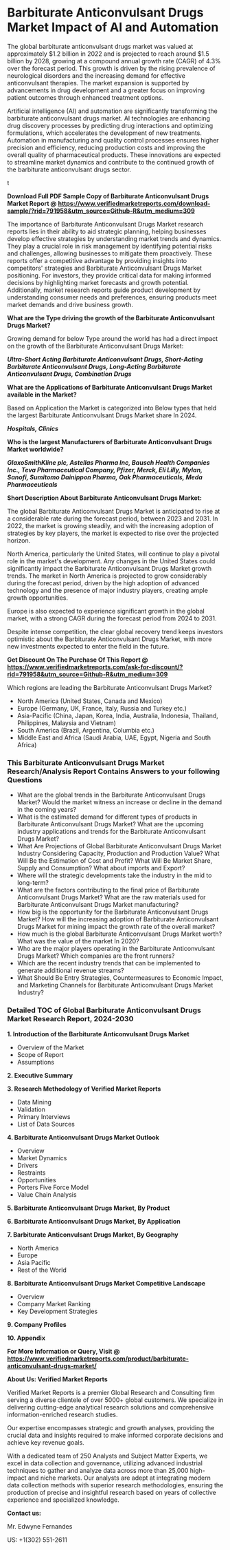 <meta name="title" content="Global  Barbiturate Anticonvulsant Drugs Market Impact of AI and Automation"><meta name="description" content="  The global barbiturate anticonvulsant drugs market was valued at approximately $1.2 billion in 2022 and is projected to reach around $1.5 billion by 2028, growing at"><meta name="title" content=" Barbiturate Anticonvulsant Drugs Market Size, Share, Scope, Trends, Growth, Opportunities, Analysis, Forecast"> <h1>Barbiturate Anticonvulsant Drugs Market Impact of AI and Automation</h1> <p>The global barbiturate anticonvulsant drugs market was valued at approximately $1.2 billion in 2022 and is projected to reach around $1.5 billion by 2028, growing at a compound annual growth rate (CAGR) of 4.3% over the forecast period. This growth is driven by the rising prevalence of neurological disorders and the increasing demand for effective anticonvulsant therapies. The market expansion is supported by advancements in drug development and a greater focus on improving patient outcomes through enhanced treatment options.</p> <p>Artificial intelligence (AI) and automation are significantly transforming the barbiturate anticonvulsant drugs market. AI technologies are enhancing drug discovery processes by predicting drug interactions and optimizing formulations, which accelerates the development of new treatments. Automation in manufacturing and quality control processes ensures higher precision and efficiency, reducing production costs and improving the overall quality of pharmaceutical products. These innovations are expected to streamline market dynamics and contribute to the continued growth of the barbiturate anticonvulsant drugs sector.</p> t</p><p id="" class=""><strong>Download Full PDF Sample Copy of Barbiturate Anticonvulsant Drugs Market Report @ <a href="https://www.verifiedmarketreports.com/download-sample/?rid=791958&utm_source=Github-R&utm_medium=309" target="_blank">https://www.verifiedmarketreports.com/download-sample/?rid=791958&utm_source=Github-R&utm_medium=309</a></strong></p><p>The importance of&nbsp;Barbiturate Anticonvulsant Drugs Market research reports lies in their ability to aid strategic planning, helping businesses develop effective strategies by understanding market trends and dynamics. They play a crucial role in risk management by identifying potential risks and challenges, allowing businesses to mitigate them proactively. These reports offer a competitive advantage by providing insights into competitors' strategies and Barbiturate Anticonvulsant Drugs Market positioning. For investors, they provide critical data for making informed decisions by highlighting market forecasts and growth potential. Additionally, market research reports guide product development by understanding consumer needs and preferences, ensuring products meet market demands and drive business growth.</p><p><strong>What are the&nbsp;Type driving the growth of the Barbiturate Anticonvulsant Drugs Market?</strong></p><p id="" class="">Growing demand for below Type around the world has had a direct impact on the growth of the Barbiturate Anticonvulsant Drugs Market:</p><em><strong>Ultra-Short Acting Barbiturate Anticonvulsant Drugs, Short-Acting Barbiturate Anticonvulsant Drugs, Long-Acting Barbiturate Anticonvulsant Drugs, Combination Drugs</strong></em></p><strong>What are the&nbsp;Applications&nbsp;of Barbiturate Anticonvulsant Drugs Market available in the Market?</strong></p><p id="" class="">Based on Application the Market is categorized into Below types that held the largest Barbiturate Anticonvulsant Drugs Market share In 2024.</p><em><strong>Hospitals, Clinics</strong></em></p><strong>Who is the largest Manufacturers of Barbiturate Anticonvulsant Drugs Market worldwide?</strong></p><p><em><strong>GlaxoSmithKline plc, Astellas Pharma Inc, Bausch Health Companies Inc., Teva Pharmaceutical Company, Pfizer, Merck, Eli Lilly, Mylan, Sanofi, Sumitomo Dainippon Pharma, Oak Pharmaceuticals, Meda Pharmaceuticals</strong></em></p><p id="" class=""><strong>Short Description About Barbiturate Anticonvulsant Drugs Market:</strong></p><p>The global Barbiturate Anticonvulsant Drugs Market is anticipated to rise at a considerable rate during the forecast period, between 2023 and 2031. In 2022, the market is growing steadily, and with the increasing adoption of strategies by key players, the market is expected to rise over the projected horizon.</p><p>North America, particularly the United States, will continue to play a pivotal role in the market's development. Any changes in the United States could significantly impact the Barbiturate Anticonvulsant Drugs Market growth trends. The market in North America is projected to grow considerably during the forecast period, driven by the high adoption of advanced technology and the presence of major industry players, creating ample growth opportunities.</p><p>Europe is also expected to experience significant growth in the global market, with a strong CAGR during the forecast period from 2024 to 2031.</p><p>Despite intense competition, the clear global recovery trend keeps investors optimistic about the Barbiturate Anticonvulsant Drugs Market, with more new investments expected to enter the field in the future.</p><p id="" class=""><strong>Get Discount On The Purchase Of This Report @ <a href="https://www.verifiedmarketreports.com/ask-for-discount/?rid=791958&utm_source=Github-R&utm_medium=309" target="_blank">https://www.verifiedmarketreports.com/ask-for-discount/?rid=791958&utm_source=Github-R&utm_medium=309</a></strong></p>Which regions are leading the Barbiturate Anticonvulsant Drugs Market?</p><ul><li>North America (United States, Canada and Mexico)</li><li>Europe (Germany, UK, France, Italy, Russia and Turkey etc.)</li><li>Asia-Pacific (China, Japan, Korea, India, Australia, Indonesia, Thailand, Philippines, Malaysia and Vietnam)</li><li>South America (Brazil, Argentina, Columbia etc.)</li><li>Middle East and Africa (Saudi Arabia, UAE, Egypt, Nigeria and South Africa)</li></ul><h3 id="" class="">This Barbiturate Anticonvulsant Drugs Market Research/Analysis Report Contains Answers to your following Questions</h3><ul><li>What are the global trends in the Barbiturate Anticonvulsant Drugs Market? Would the market witness an increase or decline in the demand in the coming years?</li><li>What is the estimated demand for different types of products in Barbiturate Anticonvulsant Drugs Market? What are the upcoming industry applications and trends for the Barbiturate Anticonvulsant Drugs Market?</li><li>What Are Projections of Global Barbiturate Anticonvulsant Drugs Market Industry Considering Capacity, Production and Production Value? What Will Be the Estimation of Cost and Profit? What Will Be Market Share, Supply and Consumption? What about imports and Export?</li><li>Where will the strategic developments take the industry in the mid to long-term?</li><li>What are the factors contributing to the final price of Barbiturate Anticonvulsant Drugs Market? What are the raw materials used for Barbiturate Anticonvulsant Drugs Market manufacturing?</li><li>How big is the opportunity for the Barbiturate Anticonvulsant Drugs Market? How will the increasing adoption of Barbiturate Anticonvulsant Drugs Market for mining impact the growth rate of the overall market?</li><li>How much is the global Barbiturate Anticonvulsant Drugs Market worth? What was the value of the market In 2020?</li><li>Who are the major players operating in the Barbiturate Anticonvulsant Drugs Market? Which companies are the front runners?</li><li>Which are the recent industry trends that can be implemented to generate additional revenue streams?</li><li>What Should Be Entry Strategies, Countermeasures to Economic Impact, and Marketing Channels for Barbiturate Anticonvulsant Drugs Market Industry?</li></ul><h3 id="" class="">Detailed TOC of Global Barbiturate Anticonvulsant Drugs Market Research Report, 2024-2030</h3><p id="" class=""><strong>1. Introduction of the Barbiturate Anticonvulsant Drugs Market</strong></p><ul><li>Overview of the Market</li><li>Scope of Report</li><li>Assumptions</li></ul><p id="" class=""><strong>2. Executive Summary</strong></p><p id="" class=""><strong>3. Research Methodology of Verified Market Reports</strong></p><ul><li>Data Mining</li><li>Validation</li><li>Primary Interviews</li><li>List of Data Sources</li></ul><p id="" class=""><strong>4. Barbiturate Anticonvulsant Drugs Market Outlook</strong></p><ul><li>Overview</li><li>Market Dynamics</li><li>Drivers</li><li>Restraints</li><li>Opportunities</li><li>Porters Five Force Model</li><li>Value Chain Analysis</li></ul><p id="" class=""><strong>5. Barbiturate Anticonvulsant Drugs Market, By Product</strong></p><p id="" class=""><strong>6. Barbiturate Anticonvulsant Drugs Market, By Application</strong></p><p id="" class=""><strong>7. Barbiturate Anticonvulsant Drugs Market, By Geography</strong></p><ul><li>North America</li><li>Europe</li><li>Asia Pacific</li><li>Rest of the World</li></ul><p id="" class=""><strong>8. Barbiturate Anticonvulsant Drugs Market Competitive Landscape</strong></p><ul><li>Overview</li><li>Company Market Ranking</li><li>Key Development Strategies</li></ul><p id="" class=""><strong>9. Company Profiles</strong></p><p id="" class=""><strong>10. Appendix</strong></p><p id="" class=""><strong>For More Information or Query, Visit @ <a href="https://www.verifiedmarketreports.com/product/barbiturate-anticonvulsant-drugs-market/" target="_blank">https://www.verifiedmarketreports.com/product/barbiturate-anticonvulsant-drugs-market/</a></strong></p><p id="" class=""><strong>About Us: Verified Market Reports</strong></p><p id="" class="">Verified Market Reports is a premier Global Research and Consulting firm serving a diverse clientele of over 5000+ global customers. We specialize in delivering cutting-edge analytical research solutions and comprehensive information-enriched research studies.</p><p id="" class="">Our expertise encompasses strategic and growth analyses, providing the crucial data and insights required to make informed corporate decisions and achieve key revenue goals.</p><p id="" class="">With a dedicated team of 250 Analysts and Subject Matter Experts, we excel in data collection and governance, utilizing advanced industrial techniques to gather and analyze data across more than 25,000 high-impact and niche markets. Our analysts are adept at integrating modern data collection methods with superior research methodologies, ensuring the production of precise and insightful research based on years of collective experience and specialized knowledge.</p><p id="" class=""><strong>Contact us:</strong></p><p id="" class="">Mr. Edwyne Fernandes</p><p id="" class="">US: +1(302) 551-2611</p>